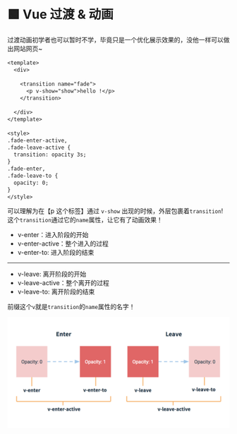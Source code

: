 # 🟩 Vue 过渡 & 动画

过渡动画初学者也可以暂时不学，毕竟只是一个优化展示效果的，没他一样可以做出网站网页~

```vue
<template>
  <div>

    <transition name="fade">
      <p v-show="show">hello !</p>
    </transition>
	
  </div>
</template>

<style>
.fade-enter-active,
.fade-leave-active {
  transition: opacity 3s;
}
.fade-enter,
.fade-leave-to {
  opacity: 0;
}
</style>
```

可以理解为在【p 这个标签】通过 `v-show` 出现的时候，外层包裹着`transition`!  
这个`transition`通过它的`name`属性，让它有了动画效果！

- v-enter：进入阶段的开始
- v-enter-active：整个进入的过程
- v-enter-to: 进入阶段的结束

---

- v-leave: 离开阶段的开始
- v-leave-active：整个离开的过程
- v-leave-to: 离开阶段的结束

前缀这个`v`就是`transition`的`name`属性的名字！

![图 15](img/8bd7b265547579e122ecec58cfcf8b40be0433157ab69a063d3386ac24a847ee.png)
